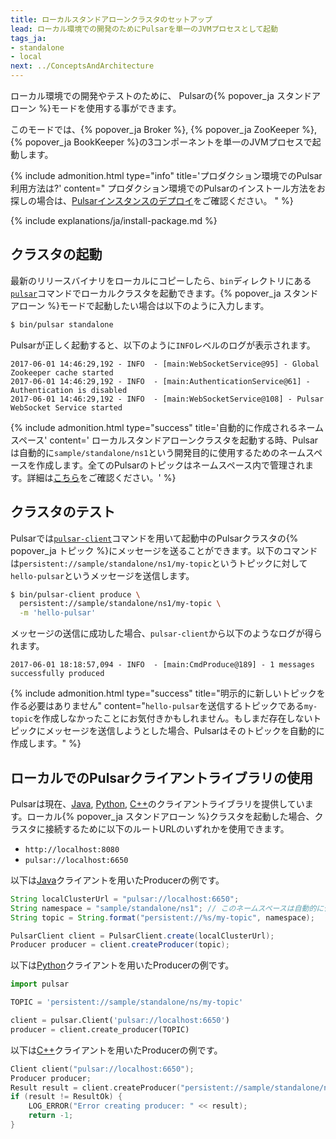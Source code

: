 ```yaml
---
title: ローカルスタンドアローンクラスタのセットアップ
lead: ローカル環境での開発のためにPulsarを単一のJVMプロセスとして起動
tags_ja:
- standalone
- local
next: ../ConceptsAndArchitecture
---
```


ローカル環境での開発やテストのために、 Pulsarの{% popover_ja スタンドアローン %}モードを使用する事ができます。

このモードでは、{% popover_ja Broker %}, {% popover_ja ZooKeeper %}, {% popover_ja BookKeeper %}の3コンポーネントを単一のJVMプロセスで起動します。

{% include admonition.html type="info" title='プロダクション環境でのPulsar利用方法は?' content="
プロダクション環境でのPulsarのインストール方法をお探しの場合は、[Pulsarインスタンスのデプロイ](../../deployment/InstanceSetup)をご確認ください。 " %}

{% include explanations/ja/install-package.md %}

## クラスタの起動

最新のリリースバイナリをローカルにコピーしたら、`bin`ディレクトリにある[`pulsar`](../../reference/CliTools#pulsar)コマンドでローカルクラスタを起動できます。{% popover_ja スタンドアローン %}モードで起動したい場合は以下のように入力します。

```bash
$ bin/pulsar standalone
```

Pulsarが正しく起動すると、以下のように`INFO`レベルのログが表示されます。

```
2017-06-01 14:46:29,192 - INFO  - [main:WebSocketService@95] - Global Zookeeper cache started
2017-06-01 14:46:29,192 - INFO  - [main:AuthenticationService@61] - Authentication is disabled
2017-06-01 14:46:29,192 - INFO  - [main:WebSocketService@108] - Pulsar WebSocket Service started
```

{% include admonition.html type="success" title='自動的に作成されるネームスペース' content='
ローカルスタンドアローンクラスタを起動する時、Pulsarは自動的に`sample/standalone/ns1`という開発目的に使用するためのネームスペースを作成します。全てのPulsarのトピックはネームスペース内で管理されます。詳細は[こちら](../ConceptsAndArchitecture#トピック)をご確認ください。' %}

## クラスタのテスト

Pulsarでは[`pulsar-client`](../../reference/CliTools#pulsar-client)コマンドを用いて起動中のPulsarクラスタの{% popover_ja トピック %}にメッセージを送ることができます。以下のコマンドは`persistent://sample/standalone/ns1/my-topic`というトピックに対して`hello-pulsar`というメッセージを送信します。

```bash
$ bin/pulsar-client produce \
  persistent://sample/standalone/ns1/my-topic \
  -m 'hello-pulsar'
```

メッセージの送信に成功した場合、`pulsar-client`から以下のようなログが得られます。

```
2017-06-01 18:18:57,094 - INFO  - [main:CmdProduce@189] - 1 messages successfully produced
```

{% include admonition.html type="success" title="明示的に新しいトピックを作る必要はありません"
content="`hello-pulsar`を送信するトピックである`my-topic`を作成しなかったことにお気付きかもしれません。もしまだ存在しないトピックにメッセージを送信しようとした場合、Pulsarはそのトピックを自動的に作成します。" %}

## ローカルでのPulsarクライアントライブラリの使用

Pulsarは現在、[Java](../../clients/Java), [Python](../../clients/Python), [C++](../../clients/Cpp)のクライアントライブラリを提供しています。ローカル{% popover_ja スタンドアローン %}クラスタを起動した場合、クラスタに接続するために以下のルートURLのいずれかを使用できます。

* `http://localhost:8080`
* `pulsar://localhost:6650`

以下は[Java](../../clients/Java)クライアントを用いたProducerの例です。

```java
String localClusterUrl = "pulsar://localhost:6650";
String namespace = "sample/standalone/ns1"; // このネームスペースは自動的に作成されます
String topic = String.format("persistent://%s/my-topic", namespace);

PulsarClient client = PulsarClient.create(localClusterUrl);
Producer producer = client.createProducer(topic);
```

以下は[Python](../../clients/Python)クライアントを用いたProducerの例です。

```python
import pulsar

TOPIC = 'persistent://sample/standalone/ns/my-topic'

client = pulsar.Client('pulsar://localhost:6650')
producer = client.create_producer(TOPIC)
```

以下は[C++](../../clients/Cpp)クライアントを用いたProducerの例です。

```cpp
Client client("pulsar://localhost:6650");
Producer producer;
Result result = client.createProducer("persistent://sample/standalone/ns1/my-topic", producer);
if (result != ResultOk) {
    LOG_ERROR("Error creating producer: " << result);
    return -1;
}
```
